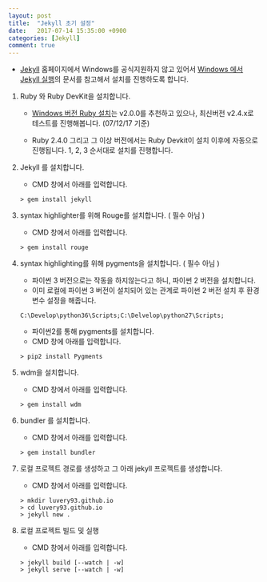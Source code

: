 ```yaml
---
layout: post
title:	"Jekyll 초기 설정"
date:	2017-07-14 15:35:00 +0900
categories: [Jekyll]
comment: true
---
```


* [Jekyll](https://jekyllrb-ko.github.io/) 홈페이지에서 Windows를 공식지원하지 않고 있어서 [Windows 에서 Jekyll 실행](http://jekyll-windows.juthilo.com/)의 문서를 참고해서 설치를 진행하도록 합니다.

1. Ruby 와 Ruby DevKit을 설치합니다.

   * [Windows 버전 Ruby 설치](https://rubyinstaller.org/downloads/)는 v2.0.0를 추천하고 있으나, 최신버전 v2.4.x로 테스트를 진행해봅니다. (07/12/17 기준)


   * Ruby 2.4.0 그리고 그 이상 버전에서는 Ruby Devkit이 설치 이후에 자동으로 진행됩니다. 1, 2, 3 순서대로 설치를 진행합니다.

2. Jekyll 를 설치합니다.

   * CMD 창에서 아래를 입력합니다.

   ```
   > gem install jekyll
   ```

3. syntax highlighter를 위해 Rouge를 설치합니다. ( 필수 아님 )

   * CMD 창에서 아래를 입력합니다.

   ```
   > gem install rouge
   ```

4. syntax highlighting를 위해 pygments을 설치합니다. ( 필수 아님 )

   * 파이썬 3 버전으로는 작동을 하지않는다고 하니, 파이썬 2 버전을 설치합니다.
   * 이미 로컬에 파이썬 3 버전이 설치되어 있는 관계로 파이썬 2 버전 설치 후 환경 변수 설정을 해줍니다.

   ```
   C:\Develop\python36\Scripts;C:\Delvelop\python27\Scripts;
   ```

   * 파이썬2를 통해 pygments를 설치합니다.
   * CMD 창에 아래를 입력합니다.

   ```
   > pip2 install Pygments
   ```

5. wdm을 설치합니다.

   * CMD 창에서 아래를 입력합니다.

   ```
   > gem install wdm
   ```

6. bundler 를 설치합니다.

   * CMD 창에서 아래를 입력합니다.

   ```
   > gem install bundler
   ```

7. 로컬 프로젝트 경로를 생성하고 그 아래 jekyll 프로젝트를 생성합니다.

   * CMD 창에서 아래를 입력합니다.

   ```
   > mkdir luvery93.github.io
   > cd luvery93.github.io
   > jekyll new .
   ```

8. 로컬 프로젝트 빌드 및 실행

   * CMD 창에서 아래를 입력합니다.

   ```
   > jekyll build [--watch | -w]
   > jekyll serve [--watch | -w]
   ```